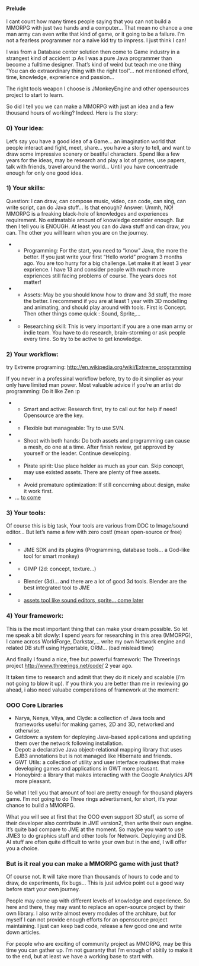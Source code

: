 #### Prelude ####

I cant count how many times people saying that you can not build a MMORPG with just two hands and a computer… That mean no chance a one man army can even write that kind of game, or it going to be a failure. I’m not a fearless programmer nor a naive kid try to impress. I just think I can!

I was from a Database center solution then come to Game industry in a strangest kind of accident :p As I was a pure Java programmer than become a fulltime designer. That’s kind of weird but teach me one thing “You can do extraordinary thing with the right tool”… not mentioned efford, time, knowledge, exprerience and passion…

The right tools weapon I choose is JMonkeyEngine and other opensources project to start to learn.

So did I tell you we can make a MMORPG with just an idea and a few thousand hours of working? Indeed. Here is the story:

### 0) Your idea: ###
Let’s say you have a good idea of a Game… an imagination world that people interact and fight, meet, share… you have a story to tell, and want to draw some impressive scenery or beatiful characters. Spend like a few years for the ideas, may be research and play a lot of games, use papers, talk with friends, travel around the world… Until you have concentrade enough for only one good idea.

### 1) Your skills: ###
Question: I can draw, can compose music, video, can code, can sing, can write script, can do Java stuff… Is that enough?
Answer: Ummh, NO!
MMORPG is a freaking black-hole of knowledges and experiences requirement. No estimatable amount of knowledge consider enough.
But then I tell you is ENOUGH. At least you can do Java stuff and can draw, you can. The other you will learn when you are on the journey.

  * + Programming: For the start, you need to “know” Java, the more the better. If you just write your first “Hello world” program 3 months ago. You are too hurry for a big challenge. Let make it at least 3 year exprience. I have 13 and consider people with much more expriences still facing problems of course. The years does not matter!
  * + Assets: May be you should know how to draw and 3d stuff, the more the better. I recommend if you are at least 1 year with 3D modelling and animating, and should play around with tools. First is Concept. Then other things come quick : Sound, Sprite,…
  * + Researching skill: This is very important if you are a one man army or indie team. You have to do research, brain-storming or ask people every time. So try to be active to get knowledge.

### 2) Your workflow: ###

try Extreme programing: http://en.wikipedia.org/wiki/Extreme_programming

If you never in a professinal workflow before, try to do it simplier as your only have limited man power. Most valuable advice if you’re an artist do programming: Do it like Zen :p
  * - Smart and active: Research first, try to call out for help if need! Opensource are the key.
  * - Flexible but manageable: Try to use SVN.
  * - Shoot with both hands: Do both assets and programming can cause a mesh, do one at a time. After finish review, get approved by yourself or the leader. Continue developing.
  * - Pirate spirit: Use place holder as much as your can. Skip concept, may use existed assets. There are plenty of free assets.
  * - Avoid premature optimization: If still concerning about design, make it work first.
  * … [to come](more.md)

### 3) Your tools: ###
Of course this is big task, Your tools are various from DDC to Image/sound editor… But let’s name a few with zero cost! (mean open-source or free)
  * - JME SDK and its plugins (Programming, database tools… a God-like tool for smart monkey)
  * - GIMP (2d: concept, texture…)
  * - Blender (3d)… and there are a lot of good 3d tools. Blender are the best integrated tool to JME
  * - [assets tool like sound editors, sprite... come later](Other.md)

### 4) Your framework: ###
This is the most important thing that can make your dream possible. So let me speak a bit slowly:
I spend years for researching in this area (MMORPG), I came across WorldForge, Darkstar,… write my own Network engine and related DB stuff using Hypertable, ORM… (bad mislead time)

And finally I found a nice, free but powerful framework: The Threerings project http://www.threerings.net/code/ 2 year ago.

It taken time to research and admit that they do it nicely and scalable (i’m not going to blow it up). If you think you are better than me in reviewing go ahead, i also need valuabe comperations of framework at the moment:

### OOO Core Libraries ###
  * Narya, Nenya, Vilya, and Clyde: a collection of Java tools and frameworks useful for making games, 2D and 3D, networked and otherwise.
  * Getdown: a system for deploying Java-based applications and updating them over the network following installation.
  * Depot: a declarative Java object-relational mapping library that uses EJB3 annotations but is not managed like Hibernate and friends.
  * GWT Utils: a collection of utility and user interface routines that make developing games and applications in GWT more pleasant.
  * Honeybird: a library that makes interacting with the Google Analytics API more pleasant.

So what I tell you that amount of tool are pretty enough for thousand players game. I’m not going to do Three rings advertisment, for short, it’s your chance to build a MMORPG.

What you will see at first that the OOO even support 3D stuff, as some of their developer also contribute in JME version2, then write their own engine. It’s quite bad compare to JME at the moment. So maybe you want to use JME3 to do graphics stuff and other tools for Network. Deploying and DB. AI stuff are often quite difficult to write your own but in the end, I will offer you a choice.

### But is it real you can make a MMORPG game with just that? ###
Of course not. It will take more than thousands of hours to code and to draw, do experiments, fix bugs… This is just advice point out a good way before start your own journey.

People may come up with different levels of knowledge and experience. So here and there, they may want to replace an open-source project by their own library. I also write almost every modules of the architure, but for myself I can not provide enough efforts for an opensource project maintaining. I just can keep bad code, release a few good one and write down articles.

For people who are exciting of community project as MMORPG, may be this time you can gather up. I’m not guaranty that I’m enough of abitily to make it to the end, but at least we have a working base to start with.